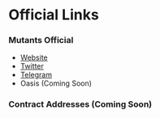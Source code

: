 # Official Links

### Mutants Official

* [Website](https://mutants.one/)
* [Twitter](https://twitter.com/nft\_mutants)
* [Telegram](https://t.me/Mutants\_nft)
* Oasis (Coming Soon)

### Contract Addresses (Coming Soon)


